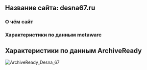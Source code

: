 ## Название сайта: desna67.ru

### О чём сайт

### Характеристики по данным metawarc

## Характеристики по данным ArchiveReady

![ArchiveReady_Desna_67](https://github.com/DukeNukem4ever/DemoGit/assets/31654733/d720e486-5ccb-493b-a5b5-ce604530d3cf)
